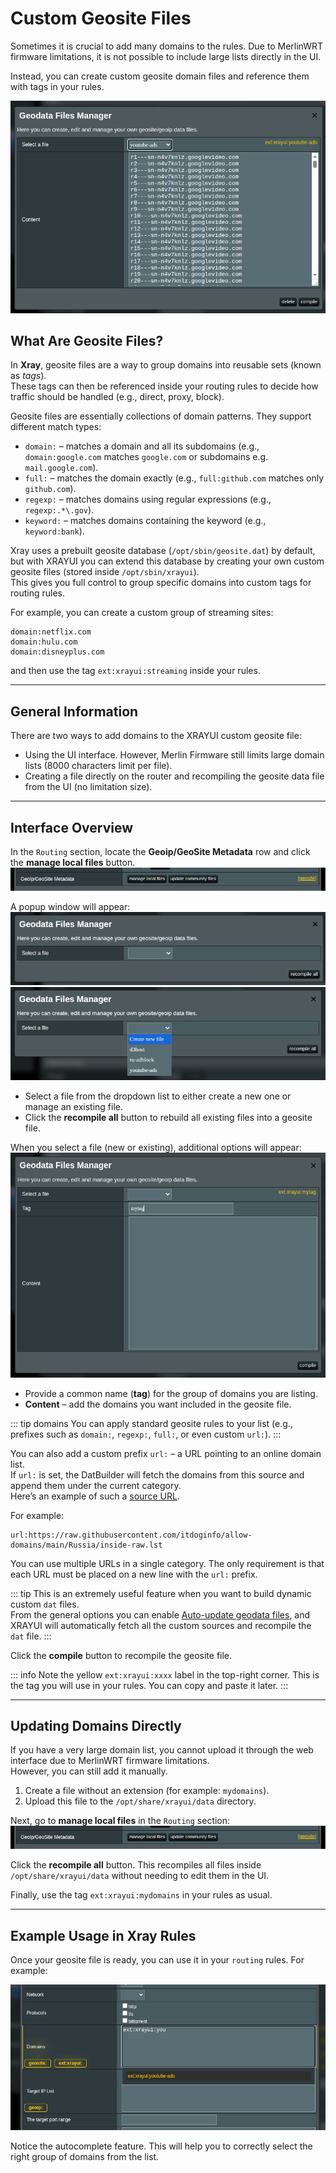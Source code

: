 # Custom Geosite Files

Sometimes it is crucial to add many domains to the rules. Due to MerlinWRT firmware limitations, it is not possible to include large lists directly in the UI.

Instead, you can create custom geosite domain files and reference them with tags in your rules.

![geosite](../.vuepress/public/images/custom-geodata/20250902212115.png)

## What Are Geosite Files?

In **Xray**, geosite files are a way to group domains into reusable sets (known as _tags_).  
These tags can then be referenced inside your routing rules to decide how traffic should be handled (e.g., direct, proxy, block).

Geosite files are essentially collections of domain patterns. They support different match types:

- `domain:` – matches a domain and all its subdomains (e.g., `domain:google.com` matches `google.com` or subdomains e.g. `mail.google.com`).
- `full:` – matches the domain exactly (e.g., `full:github.com` matches only `github.com`).
- `regexp:` – matches domains using regular expressions (e.g., `regexp:.*\.gov`).
- `keyword:` – matches domains containing the keyword (e.g., `keyword:bank`).

Xray uses a prebuilt geosite database (`/opt/sbin/geosite.dat`) by default, but with XRAYUI you can extend this database by creating your own custom geosite files (stored inside `/opt/sbin/xrayui`).  
This gives you full control to group specific domains into custom tags for routing rules.

For example, you can create a custom group of streaming sites:

```text
domain:netflix.com
domain:hulu.com
domain:disneyplus.com
```

and then use the tag `ext:xrayui:streaming` inside your rules.

---

## General Information

There are two ways to add domains to the XRAYUI custom geosite file:

- Using the UI interface. However, Merlin Firmware still limits large domain lists (8000 characters limit per file).
- Creating a file directly on the router and recompiling the geosite data file from the UI (no limitation size).

---

## Interface Overview

In the `Routing` section, locate the **Geoip/GeoSite Metadata** row and click the **manage local files** button.  
![row](../.vuepress/public/images/custom-geodata/20250902212219.png)

A popup window will appear:  
![new window](../.vuepress/public/images/custom-geodata/20250902212322.png)  
![new window](../.vuepress/public/images/custom-geodata/20250902212348.png)

- Select a file from the dropdown list to either create a new one or manage an existing file.
- Click the **recompile all** button to rebuild all existing files into a geosite file.

When you select a file (new or existing), additional options will appear:  
![edit file](../.vuepress/public/images/custom-geodata/20250902212551.png)

- Provide a common name (**tag**) for the group of domains you are listing.
- **Content** – add the domains you want included in the geosite file.

::: tip domains
You can apply standard geosite rules to your list (e.g., prefixes such as `domain:`, `regexp:`, `full:`, or even custom `url:`).
:::

You can also add a custom prefix `url:` – a URL pointing to an online domain list.  
If `url:` is set, the DatBuilder will fetch the domains from this source and append them under the current category.  
Here’s an example of such a [source URL](https://raw.githubusercontent.com/itdoginfo/allow-domains/main/Russia/inside-raw.lst).

For example:

```text
url:https://raw.githubusercontent.com/itdoginfo/allow-domains/main/Russia/inside-raw.lst
```

You can use multiple URLs in a single category. The only requirement is that each URL must be placed on a new line with the `url:` prefix.

::: tip
This is an extremely useful feature when you want to build dynamic custom `dat` files.  
From the general options you can enable [Auto-update geodata files](general-options#auto-update-geodata-files), and XRAYUI will automatically fetch all the custom sources and recompile the `dat` file.
:::

Click the **compile** button to recompile the geosite file.

::: info
Note the yellow `ext:xrayui:xxxx` label in the top-right corner. This is the tag you will use in your rules. You can copy and paste it later.
:::

---

## Updating Domains Directly

If you have a very large domain list, you cannot upload it through the web interface due to MerlinWRT firmware limitations.  
However, you can still add it manually.

1. Create a file without an extension (for example: `mydomains`).
2. Upload this file to the `/opt/share/xrayui/data` directory.

Next, go to **manage local files** in the `Routing` section:  
![row](../.vuepress/public/images/custom-geodata/20250902212219.png)

Click the **recompile all** button. This recompiles all files inside `/opt/share/xrayui/data` without needing to edit them in the UI.

Finally, use the tag `ext:xrayui:mydomains` in your rules as usual.

---

## Example Usage in Xray Rules

Once your geosite file is ready, you can use it in your `routing` rules. For example:

![rules](../.vuepress/public/images/custom-geodata/20250902214654.png)

Notice the autocomplete feature. This will help you to correctly select the right group of domains from the list.
